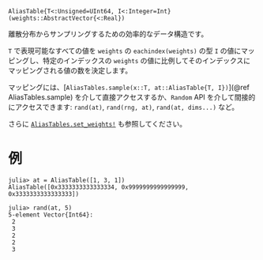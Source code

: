 ```
AliasTable{T<:Unsigned=UInt64, I<:Integer=Int}(weights::AbstractVector{<:Real})
```

離散分布からサンプリングするための効率的なデータ構造です。

`T` で表現可能なすべての値を `weights` の `eachindex(weights)` の型 `I` の値にマッピングし、特定のインデックスの `weights` の値に比例してそのインデックスにマッピングされる値の数を決定します。

マッピングには、[`AliasTables.sample(x::T, at::AliasTable{T, I})`](@ref AliasTables.sample) を介して直接アクセスするか、`Random` API を介して間接的にアクセスできます: `rand(at)`, `rand(rng, at)`, `rand(at, dims...)` など。

さらに [`AliasTables.set_weights!`](@ref) も参照してください。

# 例

```jldoctest; filter=[r" [1-3]"]
julia> at = AliasTable([1, 3, 1])
AliasTable([0x3333333333333334, 0x9999999999999999, 0x3333333333333333])

julia> rand(at, 5)
5-element Vector{Int64}:
 2
 3
 2
 2
 3
```
